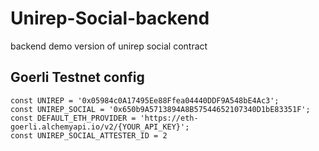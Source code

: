 # Unirep-Social-backend
backend demo version of unirep social contract

## Goerli Testnet config
```
const UNIREP = '0x05984c0A17495Ee88Ffea04440DDF9A548bE4Ac3';
const UNIREP_SOCIAL = '0x650b9A5713894A8B57544652107340D1bE83351F';
const DEFAULT_ETH_PROVIDER = 'https://eth-goerli.alchemyapi.io/v2/{YOUR_API_KEY}';
const UNIREP_SOCIAL_ATTESTER_ID = 2
```